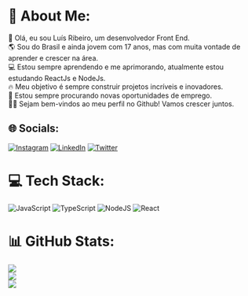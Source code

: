 # 💫 About Me:
🚀 Olá, eu sou Luís Ribeiro, um desenvolvedor Front End.<br>🌎 Sou do Brasil e ainda jovem com 17 anos, mas com muita vontade de aprender e crescer na área.<br>💻 Estou sempre aprendendo e me aprimorando, atualmente estou estudando ReactJs e NodeJs.<br>🔥 Meu objetivo é sempre construir projetos incríveis e inovadores.<br>🔎 Estou sempre procurando novas oportunidades de emprego.<br>🙋‍♂️ Sejam bem-vindos ao meu perfil no Github! Vamos crescer juntos.<br>


## 🌐 Socials:
[![Instagram](https://img.shields.io/badge/Instagram-%23E4405F.svg?logo=Instagram&logoColor=white)](https://instagram.com/luissyntax) [![LinkedIn](https://img.shields.io/badge/LinkedIn-%230077B5.svg?logo=linkedin&logoColor=white)](https://linkedin.com/in/luis-ribeiro-1a3125257) [![Twitter](https://img.shields.io/badge/Twitter-%231DA1F2.svg?logo=Twitter&logoColor=white)](https://twitter.com/luissyntax) 

# 💻 Tech Stack:
![JavaScript](https://img.shields.io/badge/javascript-%23323330.svg?style=for-the-badge&logo=javascript&logoColor=%23F7DF1E) ![TypeScript](https://img.shields.io/badge/typescript-%23007ACC.svg?style=for-the-badge&logo=typescript&logoColor=white) ![NodeJS](https://img.shields.io/badge/node.js-6DA55F?style=for-the-badge&logo=node.js&logoColor=white) ![React](https://img.shields.io/badge/react-%2320232a.svg?style=for-the-badge&logo=react&logoColor=%2361DAFB)
# 📊 GitHub Stats:
![](https://github-readme-stats.vercel.app/api?username=luissyntax&theme=tokyonight&hide_border=false&include_all_commits=true&count_private=true)<br/>
![](https://github-readme-streak-stats.herokuapp.com/?user=luissyntax&theme=tokyonight&hide_border=false)<br/>
![](https://github-readme-stats.vercel.app/api/top-langs/?username=luissyntax&theme=tokyonight&hide_border=false&include_all_commits=true&count_private=true&layout=compact)
